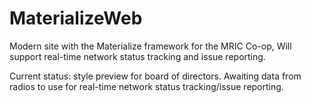 # MaterializeWeb

Modern site with the Materialize framework for the MRIC Co-op, Will support real-time network status tracking and issue reporting.

Current status: style preview for board of directors.  Awaiting data from radios to use for real-time network status tracking/issue reporting.
